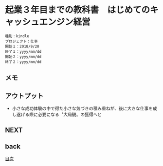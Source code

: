 # 起業３年目までの教科書　はじめてのキャッシュエンジン経営

    種別：kindle
    プロジェクト：仕事
    開始１：2018/9/20
    終了１：yyyy/mm/dd
    開始２：yyyy/mm/dd
    終了２：yyyy/mm/dd

## メモ


## アウトプット

* 小さな成功体験の中で得た小さな気づきの積み重ねが、後に大きな仕事を成し遂げる際に必要になる〝大局観〟の獲得へと



## NEXT

## back

[目次](README.md)

